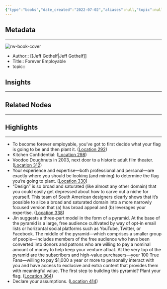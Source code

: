 ```yaml
---
{"type":"books","date_created":"2022-07-02","aliases":null,"topic":null,"url":null,"layout":null,"banner":null,"dg-publish":true,"tags":null,"permalink":"/300-biblio/100-books/forever-employable/","dgPassFrontmatter":true,"created":"2023-10-20T12:44:17.000-05:00","updated":"2023-10-20T12:44:17.000-05:00"}
---
```


## Metadata
---
![rw-book-cover](https://m.media-amazon.com/images/I/71QVjBMRoBL._SY160.jpg)
- Author:: [[Jeff Gothelf\|Jeff Gothelf]]
- Title:: Forever Employable
- topic::  



## Insights
---
## Related Nodes
---

## Highlights 
---
- To become forever employable, you’ve got to first decide what your flag is going to be and then plant it. ([Location 292](https://readwise.io/to_kindle?action=open&asin=B086S5SJXM&location=292))
- Kitchen Confidential: ([Location 298](https://readwise.io/to_kindle?action=open&asin=B086S5SJXM&location=298))
- Voodoo Doughnuts in 2003, next door to a historic adult film theater. ([Location 312](https://readwise.io/to_kindle?action=open&asin=B086S5SJXM&location=312))
- Your experience and expertise—both professional and personal—are exactly where you should be looking (and mining) to determine the flag you’re going to plant. ([Location 330](https://readwise.io/to_kindle?action=open&asin=B086S5SJXM&location=330))
- “Design” is so broad and saturated (like almost any other domain) that you could easily get depressed about how to carve out a niche for yourself. This team of South American designers clearly shows that it’s possible to slice a broad and saturated domain into a more narrowly focused version that (a) has broad appeal and (b) leverages your expertise. ([Location 338](https://readwise.io/to_kindle?action=open&asin=B086S5SJXM&location=338))
- Jin suggests a three-part model in the form of a pyramid. At the base of the pyramid is a large, free audience cultivated by way of opt-in email lists or horizontal social platforms such as YouTube, Twitter, or Facebook. The middle of the pyramid—which comprises a smaller group of people—includes members of the free audience who have been converted into donors and patrons who are willing to pay a nominal amount of money to help keep your venture afloat. At the very top of the pyramid are the subscribers and high-value purchasers—your 100 True Fans—willing to pay $1,000 a year or more to personally interact with you and have access to exclusive and extra content that provides them with meaningful value. The first step to building this pyramid? Plant your flag. ([Location 364](https://readwise.io/to_kindle?action=open&asin=B086S5SJXM&location=364))
- Declare your assumptions. ([Location 414](https://readwise.io/to_kindle?action=open&asin=B086S5SJXM&location=414))
